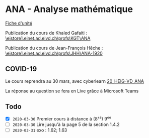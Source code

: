 # ANA - Analyse mathématique

[Fiche d'unité](Fiche_unite_ANA_2019.pdf)

Publication du cours de Khaled Gafaiti : [\\eistore1.einet.ad.eivd.ch\profs\KGT\ANA](\\eistore1.einet.ad.eivd.ch\profs\KGT\ANA)

Publication du cours de Jean-François Hêche : [\\eistore1.einet.ad.eivd.ch\profs\JHH\ANA-1920](\\eistore1.einet.ad.eivd.ch\profs\JHH\ANA-1920)

## COVID-19

Le cours reprendra au 30 mars, avec cyberlearn [20_HEIG-VD_ANA](https://cyberlearn.hes-so.ch/course/view.php?id=15340)

La réponse au question se fera en Live grâce à Microsoft Teams

## Todo

- [x] `2020-03-30` Premier cours à distance à (8⁴⁵) 9⁰⁰
- [ ] `2020-03-30` Lire jusqu'à la page 5 de la section 1.4.2
- [ ] `2020-03-31` exo : 1.62; 1.63
